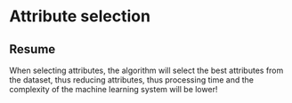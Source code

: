 <h1>Attribute selection</h1>

<h2>Resume</h2>
<p>
    When selecting attributes, the algorithm will select the best attributes from the dataset, thus reducing attributes, thus processing time and the complexity of the machine learning system will be lower!
</p>